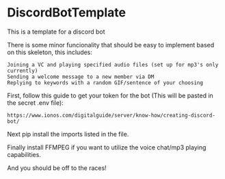 # DiscordBotTemplate
This is a template for a discord bot

There is some minor funcionality that should be easy to implement based on this skeleton, this includes:

    Joining a VC and playing specified audio files (set up for mp3's only currently)
    Sending a welcome message to a new member via DM
    Replying to keywords with a random GIF/sentence of your choosing
First, follow this guide to get your token for the bot (This will be pasted in the secret .env file):

    https://www.ionos.com/digitalguide/server/know-how/creating-discord-bot/
Next pip install the imports listed in the file.

Finally install FFMPEG if you want to utilize the voice chat/mp3 playing capabilities.

And you should be off to the races!
